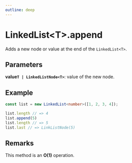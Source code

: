 ```yaml
---
outline: deep
---
```


# **LinkedList&lt;T&gt;.append**

Adds a new node or value at the end of the `LinkedList<T>`.

## ****Parameters****

**value`T | LinkedListNode<T>`**: value of the new node.

## ****Example****

```typescript
const list = new LinkedList<number>([1, 2, 3, 4]);

list.length // => 4
list.append(5)
list.length // => 5
list.last // => LinkListNode(5)
```

## ****Remarks****

This method is an **O(1)** operation.

